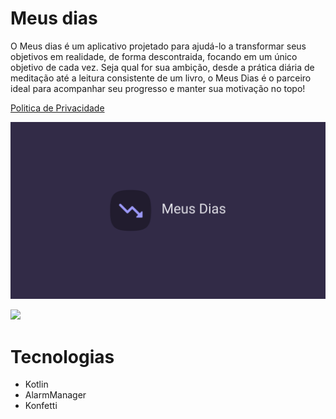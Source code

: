 # Meus dias
O Meus dias é um aplicativo projetado para ajudá-lo a transformar seus objetivos em realidade, de forma descontraida, focando em um único objetivo de cada vez. Seja qual for sua ambição, desde a prática diária de meditação até a leitura consistente de um livro, o Meus Dias é o parceiro ideal para acompanhar seu progresso e manter sua motivação no topo!

[Politica de Privacidade](politica_privacidade.md)

![meusdias-banner](https://raw.githubusercontent.com/deyvidandrades/MeusDias/master/src/main/meusdias-banner.png)


<a href="https://play.google.com/store/apps/details?id=com.deyvidandrades.meusdias" target="_blank">
  <img src="https://play.google.com/intl/en_us/badges/static/images/badges/en_badge_web_generic.png" width="200">
</a>

# Tecnologias
* Kotlin
* AlarmManager
* Konfetti
